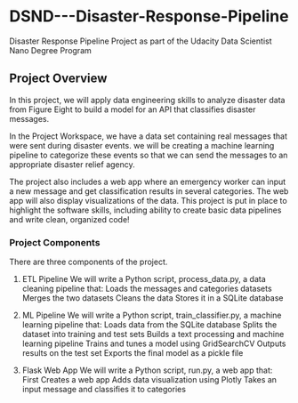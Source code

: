 # DSND---Disaster-Response-Pipeline
Disaster Response Pipeline Project as part of the Udacity Data Scientist Nano Degree Program

## Project Overview
In this project, we will apply data engineering skills to analyze disaster data from Figure Eight to build a model for an API that classifies disaster messages.

In the Project Workspace, we have a data set containing real messages that were sent during disaster events. we will be creating a machine learning pipeline to categorize these events so that we can send the messages to an appropriate disaster relief agency.

The project also includes a web app where an emergency worker can input a new message and get classification results in several categories. The web app will also display visualizations of the data. This project is put in place to highlight the software skills, including ability to create basic data pipelines and write clean, organized code!

### Project Components
There are three components of the project.

1. ETL Pipeline
We will write a Python script, process_data.py, a data cleaning pipeline that:
    Loads the messages and categories datasets
    Merges the two datasets
    Cleans the data
    Stores it in a SQLite database
    
2. ML Pipeline
We will write a Python script, train_classifier.py, a machine learning pipeline that:
    Loads data from the SQLite database
    Splits the dataset into training and test sets
    Builds a text processing and machine learning pipeline
    Trains and tunes a model using GridSearchCV
    Outputs results on the test set
    Exports the final model as a pickle file
    
3. Flask Web App
We will write a Python script, run.py, a web app that:
    First Creates a web app 
    Adds data visualization using Plotly
    Takes an input message and classifies it to categories
